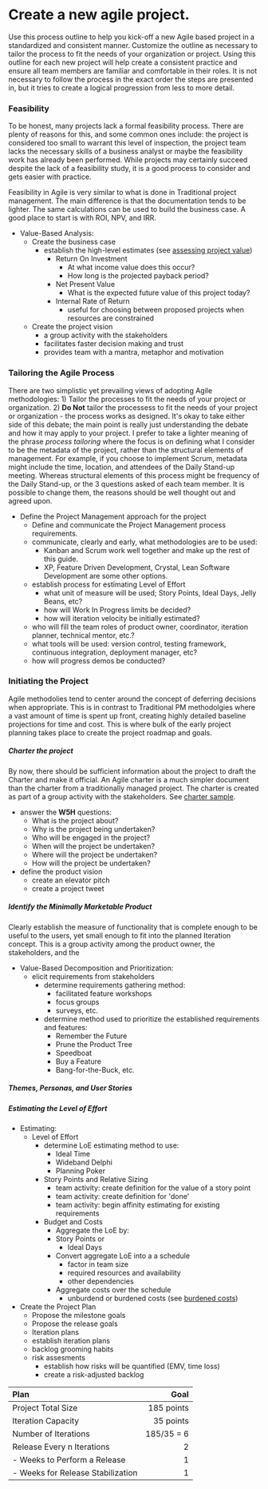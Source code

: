 # Create a new agile project.

Use this process outline to help you kick-off a new Agile based project in a standardized and consistent manner.  Customize the outline as necessary to tailor the process to fit the needs of your organization or project.  Using this outline for each new project will help create a consistent practice and ensure all team members are familiar and comfortable in their roles.  It is not necessary to follow the process in the exact order the steps are presented in, but it tries to create a logical progression from less to more detail.  

### Feasibility
To be honest, many projects lack a formal feasibility process. There are plenty of reasons for this, and some common ones include: the project is considered too small to warrant this level of inspection, the project team lacks the necessary skills of a business analyst or maybe the feasibility work has already been performed.  While projects may certainly succeed despite the lack of a feasibility study, it is a good process to consider and gets easier with practice.  

Feasibility in Agile is very similar to what is done in Traditional project management.  The main difference is that the documentation tends to be lighter.  The same calculations can be used to build the business case.  A good place to start is with ROI, NPV, and IRR.

* Value-Based Analysis:
  * Create the business case
    * establish the high-level estimates (see [assessing project value](calculate-value.md))
      * Return On Investment
        * At what income value does this occur?
        * How long is the projected payback period?
      * Net Present Value
        * What is the expected future value of this project today?
      * Internal Rate of Return
        * useful for choosing between proposed projects when resources are constrained
  * Create the project vision
    * a group activity with the stakeholders
    * facilitates faster decision making and trust
    * provides team with a mantra, metaphor and motivation

### Tailoring the Agile Process
There are two simplistic yet prevailing views of adopting Agile methodologies: 1) Tailor the processes to fit the needs of your project or organization. 2) **Do Not** tailor the processess to fit the needs of your project or organization - the process works as designed.  It's okay to take either side of this debate; the main point is really just understanding the debate and how it may apply to your project.  I prefer to take a lighter meaning of the phrase *process tailoring* where the focus is on defining what I consider to be the metadata of the project, rather than the structural elements of management.  For example, if you choose to implement Scrum, metadata might include the time, location, and attendees of the Daily Stand-up meeting.  Whereas structural elements of this process might be frequency of the Daily Stand-up, or the 3 questions asked of each team member.  It is possible to change them, the reasons should be well thought out and agreed upon.  

* Define the Project Management approach for the project
  * Define and communicate the Project Management process requirements.
  * communicate, clearly and early, what methodologies are to be used:
    - Kanban and Scrum work well together and make up the rest of this guide.
    - XP, Feature Driven Development, Crystal, Lean Software Development are some other options.
  * establish process for estimating Level of Effort
    - what unit of measure will be used; Story Points, Ideal Days, Jelly Beans, etc?
    - how will Work In Progress limits be decided?
    - how will iteration velocity be initially estimated?
  * who will fill the team roles of product owner, coordinator, iteration planner, technical mentor, etc.?
  * what tools will be used: version control, testing framework, continuous integration, deployment manager, etc?
  * how will progress demos be conducted?

### Initiating the Project
Agile methodolies tend to center around the concept of deferring decisions when appropriate.  This is in contrast to Traditional PM methodolgies where a vast amount of time is spent up front, creating highly detailed baseline projections for time and cost.  This is where bulk of the early project planning takes place to create the project roadmap and goals.

##### Charter the project
By now, there should be sufficient information about the project to draft the Charter and make it official.  An Agile charter is a much simpler document than the charter from a traditionally managed project.  The charter is created as part of a group activity with the stakeholders.  See [charter sample](charter.md).
* answer the **W5H** questions:
  - What is the project about?
  - Why is the project being undertaken?
  - Who will be engaged in the project?
  - When will the project be undertaken?
  - Where will the project be undertaken?
  - How will the project be undertaken?
* define the product vision
  - create an elevator pitch
  - create a project tweet
  
##### Identify the Minimally Marketable Product
Clearly establish the measure of functionality that is complete enough to be useful to the users, yet small enough to fit into the planned Iteration concept.  This is a group activity among the product owner, the stakeholders, and the 

* Value-Based Decomposition and Prioritization:
  * elicit requirements from stakeholders
    - determine requirements gathering method:
      - facilitated feature workshops
      - focus groups
      - surveys, etc.
    - determine method used to prioritize the established requirements and features:
      - Remember the Future
      - Prune the Product Tree
      - Speedboat
      - Buy a Feature
      - Bang-for-the-Buck, etc.

##### Themes, Personas, and User Stories


##### Estimating the Level of Effort

* Estimating:
  * Level of Effort
    - determine LoE estimating method to use:
	  - Ideal Time
	  - Wideband Delphi
	  - Planning Poker
	- Story Points and Relative Sizing 
	  - team activity: create definition for the value of a story point
	  - team activity: create definition for 'done'
	  - team activity: begin affinity estimating for existing requirements 
    - Budget and Costs
	  - Aggregate the LoE by:
      - Story Points or
		- Ideal Days
	  - Convert aggregate LoE into a a schedule
	    - factor in team size
		- required resources and availability
		- other dependencies
	  - Aggregate costs over the schedule
	    - unburdend or burdened costs (see [burdened costs](burdened-costs.md))
* Create the Project Plan
  * Propose the milestone goals
  * Propose the release goals
  * Iteration plans
   - establish iteration plans
   - backlog grooming habits
   - risk assesments
	 - establish how risks will be quantified (EMV, time loss)
     - create a risk-adjusted backlog

| Plan                              | Goal       |
|:----------------------------------|-----------:|
| Project Total Size                | 185 points |
| Iteration Capacity                | 35 points  |
| Number of Iterations              | 185/35 = 6 |
| Release Every n Iterations        | 2          |
| - Weeks to Perform a Release      | 1          |
| - Weeks for Release Stabilization | 1          |
